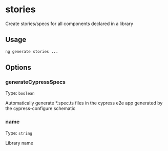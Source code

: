 # stories

Create stories/specs for all components declared in a library

## Usage

```bash
ng generate stories ...

```

## Options

### generateCypressSpecs

Type: `boolean`

Automatically generate \*.spec.ts files in the cypress e2e app generated by the cypress-configure schematic

### name

Type: `string`

Library name
